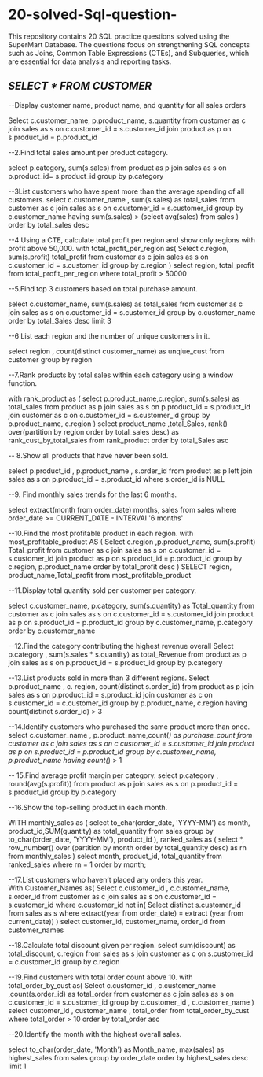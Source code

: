 # 20-solved-Sql-question-
This repository contains 20 SQL practice questions solved using the SuperMart Database. The questions focus on strengthening SQL concepts such as Joins, Common Table Expressions (CTEs), and Subqueries, which are essential for data analysis and reporting tasks.

## *SELECT * FROM CUSTOMER* ##

--Display customer name, product name, and quantity for all sales orders

Select c.customer_name, p.product_name, s.quantity 
from customer as c 
join sales as s 
on c.customer_id = s.customer_id 
join product as p
on s.product_id = p.product_id 

--2.Find total sales amount per product category.

select p.category, sum(s.sales) from product as p 
join sales as s 
on p.product_id= s.product_id 
group by p.category 

--3List customers who have spent more than the average spending of all customers.
select c.customer_name , 
sum(s.sales) as total_sales from 
customer as c 
join sales as s 
on c.customer_id = s.customer_id 
group by c.customer_name 
having sum(s.sales) > (select avg(sales) from sales )
order by total_sales desc


--4 Using a CTE, calculate total profit per region and show only regions with profit above 50,000.
with total_profit_per_region as(
Select c.region, sum(s.profit) total_profit
from customer as c 
join sales as s 
on c.customer_id = s.customer_id 
group by c.region
)
select region, total_profit 
from total_profit_per_region 
where total_profit > 50000


--5.Find top 3 customers based on total purchase amount.

select c.customer_name, sum(s.sales) as total_sales
from customer as c 
join sales as s 
on c.customer_id = s.customer_id 
group by c.customer_name
order by total_Sales desc 
limit 3 

--6	List each region and the number of unique customers in it.

select region , count(distinct customer_name) as unqiue_cust
from customer
group by region 

--7.Rank products by total sales within each category using a window function.

with rank_product as (
select p.product_name,c.region, sum(s.sales) as total_sales
from product as p 
join sales as s 
on p.product_id = s.product_id 
join customer as c 
on c.customer_id = s.customer_id 
group by p.product_name, c.region 
)
select product_name ,total_Sales,
rank() over(partition by region order by total_sales desc) as rank_cust_by_total_sales
from rank_product
order by total_Sales asc

-- 8.Show all products that have never been sold.

select p.product_id , p.product_name , s.order_id 
from product as p 
left join sales as s
on p.product_id = s.product_id 
where s.order_id is NULL


--9. Find monthly sales trends for the last 6 months.

select extract(month from order_date) months, sales
from sales
where order_date >= CURRENT_DATE - INTERVAl '6 months'


--10.Find the most profitable product in each region.
with most_profitable_product AS (
Select c.region ,p.product_name, sum(s.profit) Total_profit
from customer as c 
join sales as s
on c.customer_id = s.customer_id 
join product as p 
on s.product_id = p.product_id 
group by c.region, p.product_name
order by total_profit desc
)
SELECT region, product_name,Total_profit 
from most_profitable_product


--11.Display total quantity sold per customer per category.

select c.customer_name, p.category, sum(s.quantity) as Total_quantity
from customer as c 
join sales as s
on c.customer_id = s.customer_id 
join product as p 
on s.product_id = p.product_id 
group by c.customer_name, p.category
order by c.customer_name 

--12.Find the category contributing the highest revenue overall
Select p.category , sum(s.sales * s.quantity) as total_Revenue
from product as p 
join sales as s 
on p.product_id = s.product_id 
group by p.category 

--13.List products sold in more than 3 different regions.
Select p.product_name , c. region, count(distinct s.order_id)
from product as p 
join sales as s
on p.product_id = s.product_id 
join customer as c
on s.customer_id = c.customer_id 
group by p.product_name, c.region
having count(distinct s.order_id) > 3

--14.Identify customers who purchased the same product more than once.
select c.customer_name , p.product_name,count(*) as purchase_count
from customer as c
join sales as s
on c.customer_id = s.customer_id 
join product as p 
on s.product_id = p.product_id 
group by c.customer_name, p.product_name
having count(*) > 1 

-- 15.Find average profit margin per category.
select p.category , round(avg(s.profit))
from product as p 
join sales as s
on p.product_id = s.product_id 
group by p.category

--16.Show the top-selling product in each month.

WITH monthly_sales as (
select to_char(order_date, 'YYYY-MM') as month,
product_id,SUM(quantity) as total_quantity
from sales
group by to_char(order_date, 'YYYY-MM'), product_id
),
ranked_sales as (
    select
        *,
        row_number() over (partition by month order by total_quantity desc) as rn
    from monthly_sales
)
select month, product_id, total_quantity
from ranked_sales
where rn = 1
order by month;


--17.List customers who haven’t placed any orders this year.  
With Customer_Names as(
Select c.customer_id , c.customer_name, s.order_id
from customer as c 
join sales as s 
on c.customer_id = s.customer_id 
where c.customer_id not in(
	Select distinct s.customer_id 
	from sales as s
	where extract(year from order_date) = extract (year from current_date))
)
select customer_id, customer_name, order_id
from customer_names

--18.Calculate total discount given per region.
select sum(discount) as total_discount, c.region 
from sales as s
join customer as c 
on s.customer_id = c.customer_id 
group by c.region

--19.Find customers with total order count above 10.
with total_order_by_cust as(
Select c.customer_id , c.customer_name ,count(s.order_id) as total_order
from customer as c 
join sales as s 
on c.customer_id = s.customer_id 
group by c.customer_id , c.customer_name
) 
select customer_id , customer_name , total_order
from total_order_by_cust
where total_order > 10
order by total_order asc

--20.Identify the month with the highest overall sales.

select to_char(order_date, 'Month') as Month_name,
max(sales) as highest_sales
from sales 
group by order_date 
order by highest_sales desc
limit 1

